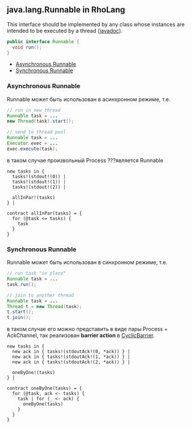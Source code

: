 ## java.lang.Runnable in RhoLang

This interface should be implemented by any class whose instances are intended to be executed by a thread ([javadoc](https://docs.oracle.com/javase/9/docs/api/java/lang/Runnable.html)).
```java
public interface Runnable {
  void run();
}
```

- [Asynchronous Runnable](#asynchronous-runnable)  
- [Synchronous Runnable](#synchronous-runnable)  

### Asynchronous Runnable
Runnable может быть использован в асинхронном режиме, т.е.
```java
// run in new thread
Runnable task = ...
new Thread(task).start();
```
```java
// send to thread pool
Runnable task = ...
Executor exec = ...
exec.execute(task);
```

в таком случае произвольный Process ???является Runnable
```
new tasks in {
  tasks!(stdout!(0)) |
  tasks!(stdout!(1)) |
  tasks!(stdout!(2)) |
  
  allInPar!(tasks)  
} |

contract allInPar(tasks) = {
  for (@task <= tasks) {
    task 
  }  
}
```

### Synchronous Runnable
Runnable может быть использован в синхронном режиме, т.е.
```java
// run task "in place"
Runnable task = ...
task.run();
```
```java
// join to another thread
Runnable task = ...
Thread t = new Thread(task);
t.start();
t.join();
```

в таком случае его можно представить в виде пары Process + AckChannel, так реализован **barrier action** в [CyclicBarrier](CyclicBarrier.md).
```
new tasks in {
  new ack in { tasks!(stdoutAck!(0, *ack)) } |
  new ack in { tasks!(stdoutAck!(1, *ack)) } |
  new ack in { tasks!(stdoutAck!(2, *ack)) } |
  
  oneByOne!(tasks)
} |
  
contract oneByOne(tasks) = {
  for (@task, ack <- tasks) {
    task | for (_ <- ack) {
      oneByOne(tasks)
    }
  }  
}
```
